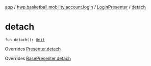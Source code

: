[app](../../index.md) / [hwp.basketball.mobility.account.login](../index.md) / [LoginPresenter](index.md) / [detach](.)

# detach

`fun detach(): `[`Unit`](https://kotlinlang.org/api/latest/jvm/stdlib/kotlin/-unit/index.html)

Overrides [Presenter.detach](../-login-contract/-presenter/detach.md)

Overrides [BasePresenter.detach](../../hwp.basketball.mobility/-base-presenter/detach.md)

